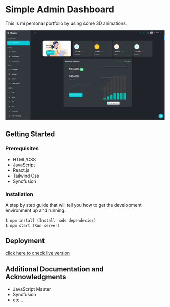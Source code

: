 # Simple Admin Dashboard

This is mi personal portfolio by using some 3D animations.

![](./src/assets/admindashboard.png)


## Getting Started


### Prerequisites


* HTML/CSS
* JavaScript
* React.js
* Tailwind Css
* Syncfusion

### Installation

A step by step guide that will tell you how to get the development environment up and running.

```
$ npm install (Install node dependecies)
$ npm start (Run server)
```


## Deployment

[click here to check live version](https:///)

## Additional Documentation and Acknowledgments

* JavaScript Master
* Syncfusion
* etc...
